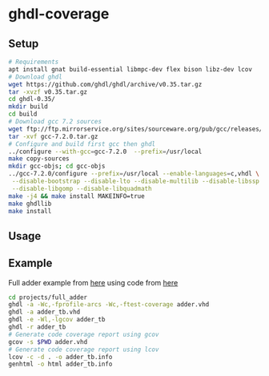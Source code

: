 # ghdl-coverage
## Setup
```bash
# Requirements
apt install gnat build-essential libmpc-dev flex bison libz-dev lcov
# Download ghdl
wget https://github.com/ghdl/ghdl/archive/v0.35.tar.gz
tar -xvzf v0.35.tar.gz
cd ghdl-0.35/
mkdir build
cd build
# Download gcc 7.2 sources
wget ftp://ftp.mirrorservice.org/sites/sourceware.org/pub/gcc/releases/gcc-7.2.0/gcc-7.2.0.tar.gz
tar -xvf gcc-7.2.0.tar.gz
# Configure and build first gcc then ghdl
../configure --with-gcc=gcc-7.2.0  --prefix=/usr/local
make copy-sources
mkdir gcc-objs; cd gcc-objs
../gcc-7.2.0/configure --prefix=/usr/local --enable-languages=c,vhdl \
 --disable-bootstrap --disable-lto --disable-multilib --disable-libssp \
 --disable-libgomp --disable-libquadmath
make -j4 && make install MAKEINFO=true
make ghdllib
make install
```

## Usage

## Example
Full adder example from [here](https://blog.brixandersen.dk/2016/12/29/ghdl-gcov/) using code from [here](http://ghdl.readthedocs.io/en/latest/using/QuickStartGuide.html)
```bash
cd projects/full_adder
ghdl -a -Wc,-fprofile-arcs -Wc,-ftest-coverage adder.vhd
ghdl -a adder_tb.vhd
ghdl -e -Wl,-lgcov adder_tb
ghdl -r adder_tb
# Generate code coverage report using gcov
gcov -s $PWD adder.vhd
# Generate code coverage report using lcov
lcov -c -d . -o adder_tb.info
genhtml -o html adder_tb.info
```
